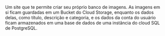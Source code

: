 Um site que te permite criar seu próprio banco de imagens. As imagens em si ficam guardadas em um Bucket do Cloud Storage, enquanto os dados delas, como título, descrição e categoria, e os dados da conta do usuário ficam armazenados em uma base de dados de uma instância do cloud SQL de PostgreSQL.
